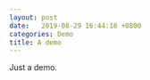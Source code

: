 ```yaml
---
layout: post
date:   2019-08-29 16:44:18 +0800
categories: Demo
title: A demo
---
```


Just a demo.

